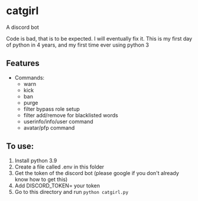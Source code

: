 # catgirl
A discord bot

Code is bad, that is to be expected. I will eventually fix it. This is my first day of python in 4 years, and my first time ever using python 3

## Features
- Commands:
    - warn
    - kick
    - ban
    - purge
    - filter bypass role setup
    - filter add/remove for blacklisted words
    - userinfo/info/user command
    - avatar/pfp command

## To use:
1. Install python 3.9
2. Create a file called .env in this folder
3. Get the token of the discord bot (please google if you don't already know how to get this)
4. Add DISCORD_TOKEN= your token
4. Go to this directory and run `python catgirl.py`